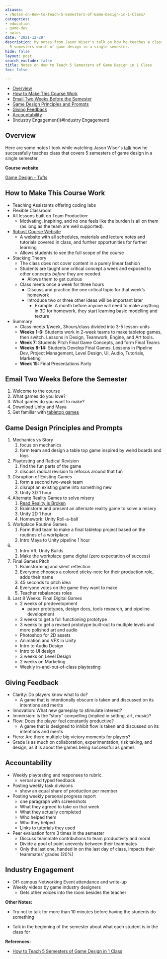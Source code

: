 ```yaml
---
aliases:
- /Notes-on-How-to-Teach-5-Semesters-of-Game-Design-in-1-Class/
categories:
- education
- game-dev
- notes
date: '2021-12-29'
description: My notes from Jason Wiser's talk on how he teaches a class that covers
  5 semesters worth of game design in a single semester.
hide: false
layout: post
search_exclude: false
title: Notes on How to Teach 5 Semesters of Game Design in 1 Class
toc: false

---
```


* [Overview](#overview)
* [How to Make This Course Work](#how-to-make-this-course-work)
* [Email Two Weeks Before the Semester](#email-two-weeks-before-the-semester)
* [Game Design Principles and Prompts](#game-design-principles-and-prompts)
* [Giving Feedback](#giving-feedback)
* [Accountability](#Accountability)
* [Industry Engagement](#Industry Engagement)



## Overview

Here are some notes I took while watching Jason Wiser's [talk](https://www.youtube.com/watch?v=uoc0U-WsPa0) how he successfully teaches class that covers 5 semesters of game design in a single semester.

**Course website**

[Game Design - Tufts](http://www.madwomb.com/tutorials/GameDesign_Tufts.html)

## How to Make This Course Work

- Teaching Assistants offering coding labs
- Flexible Classroom
- All lessons built on Team Production:
    - Motivating, inspiring, and no one feels like the burden is all on them (as long as the team are well supported).
- [Robust Course Website](http://www.madwomb.com/tutorials/GameDesign_Tufts.html)
    - A website with all schedules, materials and lecture notes and tutorials covered in class, and further opportunities for further learning
    - Allows students to see the full scope of the course
- Stacking Theory
    - The class does not cover content in a purely linear fashion
    - Students are taught one critical concept a week and exposed to other concepts *before* they are needed.
        - Allows them to get curious
    - Class meets once a week for three hours
        - Discuss and practice the one critical topic for that week’s homework
        - Introduce two or three other ideas will be important later
            - Example: A month before anyone will need to make anything in 3D for homework, they start learning basic modelling and texture
- Summary
    - Class meets 1/week, 3hours/class divided into 3-5 lesson-units
    - **Weeks 1-6:** Students work in 2-week teams to make tabletop games, then switch. Lessons in Design, Teamwork, Engine, and Art tools.
    - **Week 7:** Students Pitch Final Game Concepts, and form Final Teams
    - **Weeks 8-14:** Students Develop Final Games. Lessons in Pipeline Dev, Project Management, Level Design, UI, Audio, Tutorials, Marketing
    - **Week 15:** Final Presentations Party

## Email Two Weeks Before the Semester

1. Welcome to the course
2. What games do you love?
3. What games do you want to make?
4. Download Unity and Maya
5. Get familiar with [tabletop games](https://geekandsundry.com/shows/tabletop/)

## Game Design Principles and Prompts

1. Mechanics vs Story
    1. focus on mechanics
    2. form team and design a table top game inspired by weird boards and toys
2. Playtesting and Radical Revision
    1. find the fun parts of the game
    2. discuss radical revision to refocus around that fun
3. Disruption of Existing Games
    1. form a second two-week team
    2. disrupt an existing game into something new
    3. Unity 3D 1 hour
4. Alternate Reality Games to solve misery
    1. [Read Reality is Broken](https://www.amazon.com/Reality-Broken-Games-Better-Change/dp/0143120611/)
    2. Brainstorm and present an alternate reality game to solve a misery
    3. Unity 2D 1 hour
    4. Homework: Unity Roll-a-ball
5. Workplace Routine Games
    1. Form third team to make a final tabletop project based on the routines of a workplace
    2. Intro Maya to Unity pipeline 1 hour
6. 
    1. Intro VR, Unity Builds
    2. Make the workplace game digital (zero expectation of success)
7. Final Games Pitch
    1. Brainstorming and silent reflection
    2. Everyone chooses a colored sticky-note for their production role, adds their name
    3. 45 seconds to pitch idea
    4. Everyone votes on the game they want to make
    5. Teacher rebalances roles
8. Last 8 Weeks: Final Digital Games
    - 2 weeks of predevelopment
        - paper prototypes, design docs, tools research, and pipeline development
    - 3 weeks to get a full functioning prototype
    - 3 weeks to get a revised prototype built-out to multiple levels and more polished art and audio
    - Photoshop for 2D assets
    - Animation and VFX in Unity
    - Intro to Audio Design
    - Intro to UI design
    - 3 weeks on Level Design
    - 2 weeks on Marketing
    - Weekly in-and-out-of-class playtesting
    

## Giving Feedback

- Clarity: Do players know what to do?
    - A game that is intentionally obscure is taken and discussed on its intentions and merits
- Innovation: What new gameplay to stimulate interest?
- Immersion: Is the “story” compelling (implied in setting, art, music)?
- Flow: Does the player feel constantly productive?
    - A game that is designed to inhibit flow is taken and discussed on its intentions and merits
- Fiero: Are there multiple big victory moments for players?
- Grade is as much on collaboration, experimentation, risk taking, and design, as it is about the games being successful as games

## Accountability

- Weekly playtesting and responses to rubric.
    - verbal and typed feedback
- Posting weekly task divisions
    - show an equal share of production per member
- Posting weekly personal progress report
    - one paragraph with screenshots
    - What they agreed to take on that week
    - What they actually completed
    - Who helped them
    - Who they helped
    - Links to tutorials they used
- Peer evaluation form 3 times in the semester
    - Discuss teammate contributions to team productivity and moral
    - Divide a pool of point unevenly between their teammates
    - Only the last one, handed in on the last day of class, impacts their teammates’ grades (20%)
    

## Industry Engagement

- Off-campus Networking Event attendance and write-up
- Weekly videos by game industry designers
    - Gets other voices into the room besides the teacher

  

**Other Notes:**

* Try not to talk for more than 10 minutes before having the students do something

* Talk in the beginning of the semester about what each student is in the class for

   

**References:**

* [How to Teach 5 Semesters of Game Design in 1 Class](https://www.youtube.com/watch?v=uoc0U-WsPa0)







<!-- Cloudflare Web Analytics --><script defer src='https://static.cloudflareinsights.com/beacon.min.js' data-cf-beacon='{"token": "56b8d2f624604c4891327b3c0d9f6703"}'></script><!-- End Cloudflare Web Analytics -->